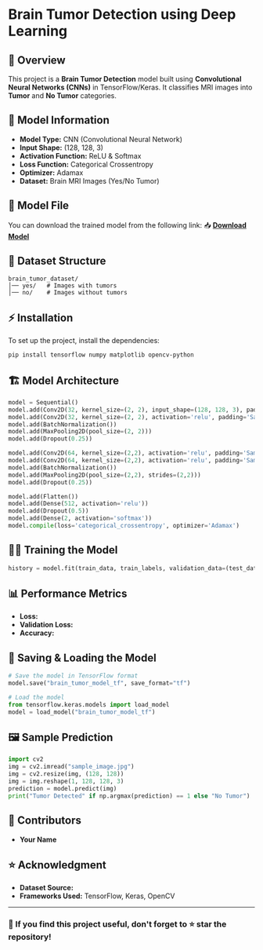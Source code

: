 # Brain Tumor Detection using Deep Learning

## 📌 Overview
This project is a **Brain Tumor Detection** model built using **Convolutional Neural Networks (CNNs)** in TensorFlow/Keras. It classifies MRI images into **Tumor** and **No Tumor** categories.

## 🚀 Model Information
- **Model Type:** CNN (Convolutional Neural Network)
- **Input Shape:** (128, 128, 3)
- **Activation Function:** ReLU & Softmax
- **Loss Function:** Categorical Crossentropy
- **Optimizer:** Adamax
- **Dataset:** Brain MRI Images (Yes/No Tumor)

## 🔗 Model File
You can download the trained model from the following link:
📥 **[Download Model](https://drive.google.com/file/d/1I1q4y0O4af2muT5n7iI3s7ehhl7NMCPz/view?usp=drive_link)**

## 📂 Dataset Structure
```
brain_tumor_dataset/
│── yes/   # Images with tumors
│── no/    # Images without tumors
```

## ⚡ Installation
To set up the project, install the dependencies:
```bash
pip install tensorflow numpy matplotlib opencv-python
```

## 🏗 Model Architecture
```python
model = Sequential()
model.add(Conv2D(32, kernel_size=(2, 2), input_shape=(128, 128, 3), padding='Same'))
model.add(Conv2D(32, kernel_size=(2, 2), activation='relu', padding='Same'))
model.add(BatchNormalization())
model.add(MaxPooling2D(pool_size=(2, 2)))
model.add(Dropout(0.25))

model.add(Conv2D(64, kernel_size=(2,2), activation='relu', padding='Same'))
model.add(Conv2D(64, kernel_size=(2,2), activation='relu', padding='Same'))
model.add(BatchNormalization())
model.add(MaxPooling2D(pool_size=(2,2), strides=(2,2)))
model.add(Dropout(0.25))

model.add(Flatten())
model.add(Dense(512, activation='relu'))
model.add(Dropout(0.5))
model.add(Dense(2, activation='softmax'))
model.compile(loss='categorical_crossentropy', optimizer='Adamax')
```

## 🏋️‍♂️ Training the Model
```python
history = model.fit(train_data, train_labels, validation_data=(test_data, test_labels), epochs=25, batch_size=32)
```

## 📊 Performance Metrics
- **Loss:**  *<Provide Final Loss>*
- **Validation Loss:**  *<Provide Final Val Loss>*
- **Accuracy:** *<Provide Final Accuracy>*

## 💾 Saving & Loading the Model
```python
# Save the model in TensorFlow format
model.save("brain_tumor_model_tf", save_format="tf")

# Load the model
from tensorflow.keras.models import load_model
model = load_model("brain_tumor_model_tf")
```

## 🖼 Sample Prediction
```python
import cv2
img = cv2.imread("sample_image.jpg")
img = cv2.resize(img, (128, 128))
img = img.reshape(1, 128, 128, 3)
prediction = model.predict(img)
print("Tumor Detected" if np.argmax(prediction) == 1 else "No Tumor")
```

## 📌 Contributors
- **Your Name**

## ⭐ Acknowledgment
- **Dataset Source:** <Provide Dataset Link>
- **Frameworks Used:** TensorFlow, Keras, OpenCV

---
### 📢 If you find this project useful, don't forget to ⭐ star the repository!

